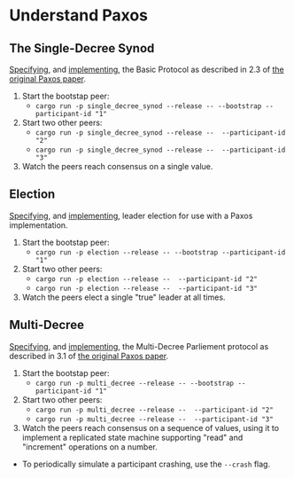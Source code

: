 # Understand Paxos


## The Single-Decree Synod

[Specifying](/single_decree_synod/SingleDecreeSynod.tla), and [implementing](/single_decree_synod/src/main.rs), the Basic Protocol as described in 2.3 of [the original Paxos paper](https://lamport.azurewebsites.net/pubs/lamport-paxos.pdf).

1. Start the bootstap peer:
   - `cargo run -p single_decree_synod --release -- --bootstrap --participant-id "1"`
2. Start two other peers:
   - `cargo run -p single_decree_synod --release --  --participant-id "2"`
   - `cargo run -p single_decree_synod --release --  --participant-id "3"`
3. Watch the peers reach consensus on a single value.

## Election

[Specifying](/election/Election.tla), and [implementing](election/src/main.rs), leader election for use with a Paxos implementation.

1. Start the bootstap peer:
   - `cargo run -p election --release -- --bootstrap --participant-id "1"`
2. Start two other peers:
   - `cargo run -p election --release --  --participant-id "2"`
   - `cargo run -p election --release --  --participant-id "3"`
3. Watch the peers elect a single "true" leader at all times.

## Multi-Decree

[Specifying](/multi_decree/MultiDecreeParliement.tla), and [implementing](multi_decree/src/main.rs), the Multi-Decree Parliement protocol as described in 3.1 of [the original Paxos paper](https://lamport.azurewebsites.net/pubs/lamport-paxos.pdf).

1. Start the bootstap peer:
   - `cargo run -p multi_decree --release -- --bootstrap --participant-id "1"`
2. Start two other peers:
   - `cargo run -p multi_decree --release --  --participant-id "2"`
   - `cargo run -p multi_decree --release --  --participant-id "3"`
3. Watch the peers reach consensus on a sequence of values, using it to implement a replicated state machine supporting "read" and "increment" operations on a number.

* To periodically simulate a participant crashing, use the `--crash` flag.

